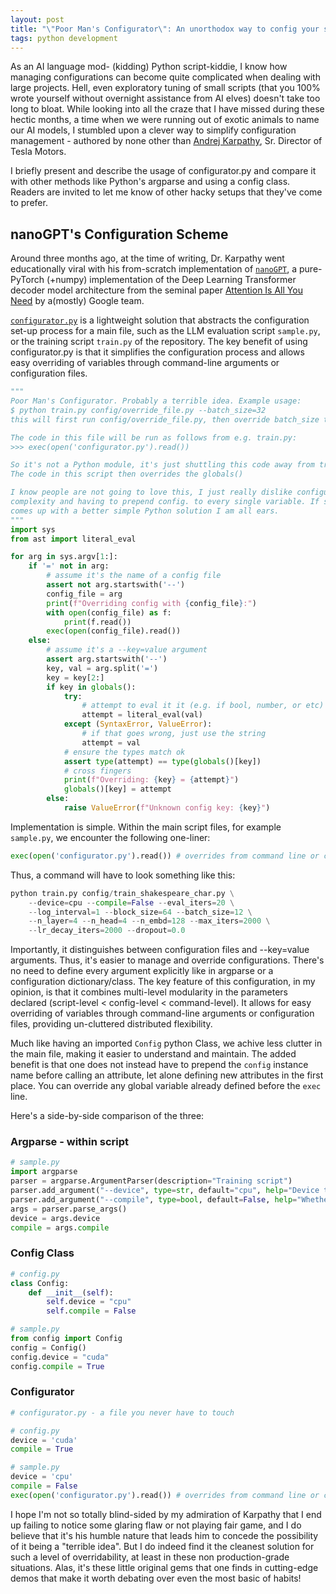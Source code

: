 ```yaml
---
layout: post
title: "\"Poor Man's Configurator\": An unorthodox way to config your scripts by A. Karpathy"
tags: python development
---
```


As an AI language mod- (kidding) Python script-kiddie, I know how managing configurations can become quite complicated when dealing with large projects. Hell, even exploratory tuning of small scripts (that you 100% wrote yourself without overnight assistance from AI elves) doesn't take too long to bloat. While looking into all the craze that I have missed during these hectic months, a time when we were running out of exotic animals to name our AI models, I stumbled upon a clever way to simplify configuration management - authored by none other than [Andrej Karpathy](https://karpathy.ai/), Sr. Director of Tesla Motors. 

I briefly present and describe the usage of configurator.py and compare it with other methods like Python's argparse and using a config class. Readers are invited to let me know of other hacky setups that they've come to prefer.

## nanoGPT's Configuration Scheme

Around three months ago, at the time of writing, Dr. Karpathy went educationally viral with his from-scratch implementation of [`nanoGPT`](https://github.com/karpathy/nanoGPT), a pure-PyTorch (+numpy) implementation of the Deep Learning Transformer decoder model architecture from the seminal paper [Attention Is All You Need](https://arxiv.org/abs/1706.03762) by a(mostly) Google team.

[`configurator.py`](https://github.com/karpathy/nanoGPT/blob/master/configurator.py) is a lightweight solution that abstracts the configuration set-up process for a main file, such as the LLM evaluation script `sample.py`, or the training script `train.py` of the repository. The key benefit of using configurator.py is that it simplifies the configuration process and allows easy overriding of variables through command-line arguments or configuration files.

```python
"""
Poor Man's Configurator. Probably a terrible idea. Example usage:
$ python train.py config/override_file.py --batch_size=32
this will first run config/override_file.py, then override batch_size to 32

The code in this file will be run as follows from e.g. train.py:
>>> exec(open('configurator.py').read())

So it's not a Python module, it's just shuttling this code away from train.py
The code in this script then overrides the globals()

I know people are not going to love this, I just really dislike configuration
complexity and having to prepend config. to every single variable. If someone
comes up with a better simple Python solution I am all ears.
"""
import sys
from ast import literal_eval

for arg in sys.argv[1:]:
    if '=' not in arg:
        # assume it's the name of a config file
        assert not arg.startswith('--')
        config_file = arg
        print(f"Overriding config with {config_file}:")
        with open(config_file) as f:
            print(f.read())
        exec(open(config_file).read())
    else:
        # assume it's a --key=value argument
        assert arg.startswith('--')
        key, val = arg.split('=')
        key = key[2:]
        if key in globals():
            try:
                # attempt to eval it it (e.g. if bool, number, or etc)
                attempt = literal_eval(val)
            except (SyntaxError, ValueError):
                # if that goes wrong, just use the string
                attempt = val
            # ensure the types match ok
            assert type(attempt) == type(globals()[key])
            # cross fingers
            print(f"Overriding: {key} = {attempt}")
            globals()[key] = attempt
        else:
            raise ValueError(f"Unknown config key: {key}")
```

Implementation is simple. Within the main script files, for example `sample.py`, we encounter the following one-liner:

```python
exec(open('configurator.py').read()) # overrides from command line or config file
```

Thus, a command will have to look something like this:
```python
python train.py config/train_shakespeare_char.py \
    --device=cpu --compile=False --eval_iters=20 \
    --log_interval=1 --block_size=64 --batch_size=12 \
    --n_layer=4 --n_head=4 --n_embd=128 --max_iters=2000 \
    --lr_decay_iters=2000 --dropout=0.0
```

Importantly, it distinguishes between configuration files and \--key=value arguments. Thus, it's easier to manage and override configurations. There's no need to define every argument explicitly like in argparse or a configuration dictionary/class. The key feature of this configuration, in my opinion, is that it combines multi-level modularity in the parameters declared (script-level < config-level < command-level). It allows for easy overriding of variables through command-line arguments or configuration files, providing un-cluttered distributed flexibility.

Much like having an imported `Config` python Class, we achive less clutter in the main file, making it easier to understand and maintain. The added benefit is that one does not instead have to prepend the `config` instance name before calling an 
attribute, let alone defining new attributes in the first place. You can override any global variable already defined before the `exec` line.

Here's a side-by-side comparison of the three:

### Argparse - within script

```python
# sample.py
import argparse
parser = argparse.ArgumentParser(description="Training script")
parser.add_argument("--device", type=str, default="cpu", help="Device to use for training")
parser.add_argument("--compile", type=bool, default=False, help="Whether to compile the model")
args = parser.parse_args()
device = args.device
compile = args.compile
```
### Config Class

```python
# config.py
class Config:
    def __init__(self):
        self.device = "cpu"
        self.compile = False
```
```python
# sample.py
from config import Config
config = Config()
config.device = "cuda"
config.compile = True
```

### Configurator
```python
# configurator.py - a file you never have to touch
```
```python
# config.py
device = 'cuda'
compile = True
```
```python
# sample.py
device = 'cpu'
compile = False
exec(open('configurator.py').read()) # overrides from command line or config file
```

I hope I'm not so totally blind-sided by my admiration of Karpathy that I end up failing to notice some glaring flaw or not playing fair game, and I do believe that it's his humble nature that leads him to concede the possibility of it being a "terrible idea". But I do indeed find it the cleanest solution for such a level of overridability, at least in these non production-grade situations. Alas, it's these little original gems that one finds in cutting-edge demos that make it worth debating over even the most basic of habits!